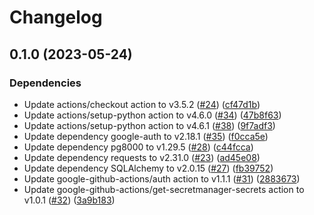 # Changelog

## 0.1.0 (2023-05-24)


### Dependencies

* Update actions/checkout action to v3.5.2 ([#24](https://github.com/GoogleCloudPlatform/alloydb-python-connector/issues/24)) ([cf47d1b](https://github.com/GoogleCloudPlatform/alloydb-python-connector/commit/cf47d1b4e92639ce722827d36d406c1369af443d))
* Update actions/setup-python action to v4.6.0 ([#34](https://github.com/GoogleCloudPlatform/alloydb-python-connector/issues/34)) ([47b8f63](https://github.com/GoogleCloudPlatform/alloydb-python-connector/commit/47b8f63bd171ba455b815e434c1e03198212acb7))
* Update actions/setup-python action to v4.6.1 ([#38](https://github.com/GoogleCloudPlatform/alloydb-python-connector/issues/38)) ([9f7adf3](https://github.com/GoogleCloudPlatform/alloydb-python-connector/commit/9f7adf3b7dfb7f86577395587fbd92882883e5de))
* Update dependency google-auth to v2.18.1 ([#35](https://github.com/GoogleCloudPlatform/alloydb-python-connector/issues/35)) ([f0cca5e](https://github.com/GoogleCloudPlatform/alloydb-python-connector/commit/f0cca5e0e11b36fbe14b5afa96f68ce8d6f48a87))
* Update dependency pg8000 to v1.29.5 ([#28](https://github.com/GoogleCloudPlatform/alloydb-python-connector/issues/28)) ([c44fcca](https://github.com/GoogleCloudPlatform/alloydb-python-connector/commit/c44fcca73cfe8c560c2c968e0f939317aa755350))
* Update dependency requests to v2.31.0 ([#23](https://github.com/GoogleCloudPlatform/alloydb-python-connector/issues/23)) ([ad45e08](https://github.com/GoogleCloudPlatform/alloydb-python-connector/commit/ad45e0886a049737ca4cb52ef9aac08dcd09a5a4))
* Update dependency SQLAlchemy to v2.0.15 ([#27](https://github.com/GoogleCloudPlatform/alloydb-python-connector/issues/27)) ([fb39752](https://github.com/GoogleCloudPlatform/alloydb-python-connector/commit/fb39752d5276465b25636c85b573671d7ae99901))
* Update google-github-actions/auth action to v1.1.1 ([#31](https://github.com/GoogleCloudPlatform/alloydb-python-connector/issues/31)) ([2883673](https://github.com/GoogleCloudPlatform/alloydb-python-connector/commit/2883673278c9fe2ba49dd679f55100e73606a92e))
* Update google-github-actions/get-secretmanager-secrets action to v1.0.1 ([#32](https://github.com/GoogleCloudPlatform/alloydb-python-connector/issues/32)) ([3a9b183](https://github.com/GoogleCloudPlatform/alloydb-python-connector/commit/3a9b1835ba68e1a95b45c7e6ff6ba9fda3ee9819))
